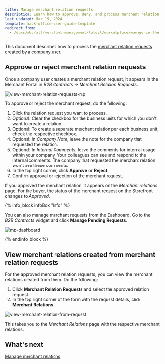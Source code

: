 ```yaml
---
title: Manage merchant relation requests
description: Learn how to approve, deny, and process merchant relation requests in the Spryker Merchant Portal
last_updated: Mar 19, 2024
template: back-office-user-guide-template
redirect_from:
  - /docs/pbc/all/merchant-management/latest/marketplace/manage-in-the-merchant-portal/manage-merchant-relation-requests.html
---
```


This document describes how to process the [merchant relation requests](/docs/pbc/all/merchant-management/{{page.version}}/marketplace/marketplace-merchant-b2b-contracts-and-contract-requests-feature-overview.html) created by a company user.

## Approve or reject merchant relation requests

Once a company user creates a merchant relation request, it appears in the Merchant Portal in *B2B Contracts -> Merchant Relation Requests*.

![view-merchant-relation-requests-mp](https://spryker.s3.eu-central-1.amazonaws.com/docs/pbc/all/merchant-management/merchant-relations-in-merchant-portal/manage-merchant-relation-requests/view-merchant-relation-requests-mp.png)

To approve or reject the merchant request, do the following:

1. Click the relation request you want to process.
2. Optional: Clear the checkbox for the business units for which you don't want to create a relation.
3. Optional: To create a separate merchant relation per each business unit, check the respective checkbox.
4. Optional: In *Company Note*, leave the note for the company that requested the relation.
5. Optional: In *Internal Comments*, leave the comments for internal usage within your company. Your colleagues can see and respond to the internal comments. The company that requested the merchant relation won't see these comments.
6. In the top right corner, click **Approve** or **Reject**.
7. Confirm approval or rejection of the merchant request.

If you approved the merchant relation, it appears on the *Merchant relations* page. For the buyer, the status of the merchant request on the Storefront changes to *Approved*.

{% info_block infoBox "Info" %}

You can also manage merchant requests from the Dashboard. Go to the *B2B Contracts* widget and click **Manage Pending Requests**.

![mp-dashboard](https://spryker.s3.eu-central-1.amazonaws.com/docs/pbc/all/merchant-management/merchant-relations-in-merchant-portal/manage-merchant-relation-requests/mp-dashboard.png)

{% endinfo_block %}


## View merchant relations created from merchant relation requests

For the approved merchant relation requests, you can view the merchant relations created from them. Do the following:
1. Click **Merchant Relation Requests** and select the approved relation request.
2. In the top right corner of the form with the request details, click **Merchant Relations.**

![view-merchant-relation-from-request](https://spryker.s3.eu-central-1.amazonaws.com/docs/pbc/all/merchant-management/merchant-relations-in-merchant-portal/manage-merchant-relation-requests/view-merchant-relation-from-request.png)

This takes you to the *Merchant Relations* page with the respective merchant relations.

## What's next

[Manage merchant relations](/docs/pbc/all/merchant-management/{{page.version}}/marketplace/manage-in-the-merchant-portal/manage-merchant-relations.html)
